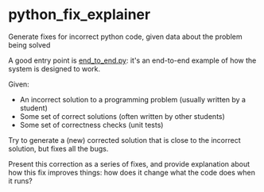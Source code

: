 # python_fix_explainer
Generate fixes for incorrect python code, given data about the problem being solved

A good entry point is [end_to_end.py](end_to_end.py): it's an end-to-end example of how the system is designed to work.

Given:
- An incorrect solution to a programming problem (usually written by a student)
- Some set of correct solutions (often written by other students)
- Some set of correctness checks (unit tests)

Try to generate a (new) corrected solution that is close to the incorrect solution, but fixes all the bugs. 

Present this correction as a series of fixes, and provide explanation about how this fix improves things: how does it change what the code does when it runs?


